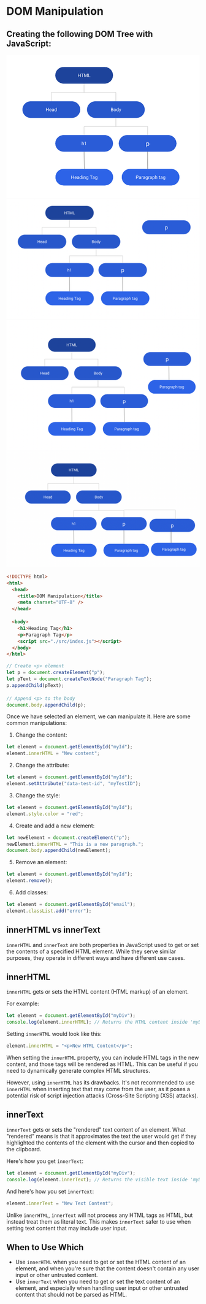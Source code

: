 # DOM Manipulation

## Creating the following DOM Tree with JavaScript:

![dom-tree](../assets/dom-manipulation/1.png)
![dom-tree](../assets/dom-manipulation/2.png)
![dom-tree](../assets/dom-manipulation/3.png)
![dom-tree](../assets/dom-manipulation/4.png)

```html
<!DOCTYPE html>
<html>
  <head>
    <title>DOM Manipulation</title>
    <meta charset="UTF-8" />
  </head>

  <body>
    <h1>Heading Tag</h1>
    <p>Paragraph Tag</p>
    <script src="./src/index.js"></script>
  </body>
</html>
```

```js
// Create <p> element
let p = document.createElement("p");
let pText = document.createTextNode("Paragraph Tag");
p.appendChild(pText);

// Append <p> to the body
document.body.appendChild(p);
```

Once we have selected an element, we can manipulate it. Here are some common manipulations:

1. Change the content:

```javascript
let element = document.getElementById("myId");
element.innerHTML = "New content";
```

2. Change the attribute:

```javascript
let element = document.getElementById("myId");
element.setAttribute("data-test-id", "myTestID");
```

3. Change the style:

```javascript
let element = document.getElementById("myId");
element.style.color = "red";
```

4. Create and add a new element:

```javascript
let newElement = document.createElement("p");
newElement.innerHTML = "This is a new paragraph.";
document.body.appendChild(newElement);
```

5. Remove an element:

```javascript
let element = document.getElementById("myId");
element.remove();
```

6. Add classes:

```javascript
let element = document.getElementById("email");
element.classList.add("error");
```

## innerHTML vs innerText

`innerHTML` and `innerText` are both properties in JavaScript used to get or set the contents of a specified HTML element. While they serve similar purposes, they operate in different ways and have different use cases.

## innerHTML

`innerHTML` gets or sets the HTML content (HTML markup) of an element.

For example:

```javascript
let element = document.getElementById("myDiv");
console.log(element.innerHTML); // Returns the HTML content inside 'myDiv'
```

Setting `innerHTML` would look like this:

```javascript
element.innerHTML = "<p>New HTML Content</p>";
```

When setting the `innerHTML` property, you can include HTML tags in the new content, and those tags will be rendered as HTML. This can be useful if you need to dynamically generate complex HTML structures.

However, using `innerHTML` has its drawbacks. It's not recommended to use `innerHTML` when inserting text that may come from the user, as it poses a potential risk of script injection attacks (Cross-Site Scripting (XSS) attacks).

## innerText

`innerText` gets or sets the "rendered" text content of an element. What "rendered" means is that it approximates the text the user would get if they highlighted the contents of the element with the cursor and then copied to the clipboard.

Here's how you get `innerText`:

```javascript
let element = document.getElementById("myDiv");
console.log(element.innerText); // Returns the visible text inside 'myDiv'
```

And here's how you set `innerText`:

```javascript
element.innerText = "New Text Content";
```

Unlike `innerHTML`, `innerText` will not process any HTML tags as HTML, but instead treat them as literal text. This makes `innerText` safer to use when setting text content that may include user input.

## When to Use Which

- Use `innerHTML` when you need to get or set the HTML content of an element, and when you're sure that the content doesn't contain any user input or other untrusted content.
- Use `innerText` when you need to get or set the text content of an element, and especially when handling user input or other untrusted content that should not be parsed as HTML.
